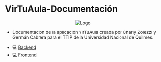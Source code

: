 # VirTuAula-Documentación
<p align="center">
   <img src="https://cdn.discordapp.com/attachments/828784442293485578/886246124103532584/unknown.png" alt="Logo"/>
</p>

* Documentación de la aplicación VirTuAula creada por Charly Zolezzi y Germán Cabrera para el TTIP de la Universidad Nacional de Quilmes.

- :computer: [Backend](https://github.com/zolezzi/VirTuAula)
- :computer: [Frontend](https://github.com/zolezzi/VirTuAula-ui)
